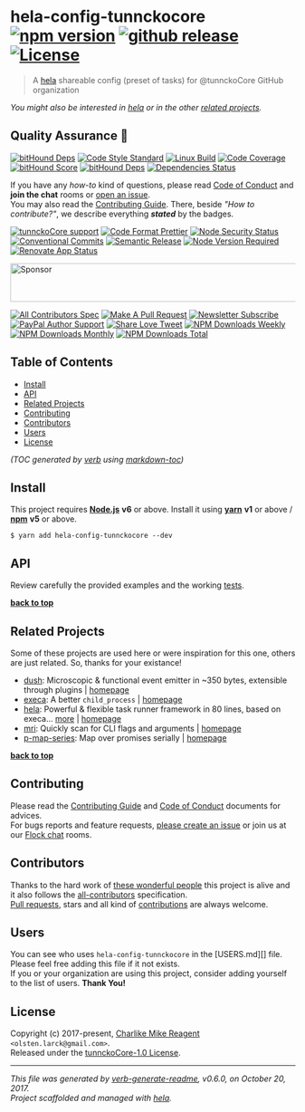 # hela-config-tunnckocore [![npm version][npmv-img]][npmv-url] [![github release][github-release-img]][github-release-url] [![License][license-img]][license-url] 

> A [hela][] shareable config  (preset of tasks) for @tunnckoCore GitHub organization

<div id="thetop"></div>

_You might also be interested in [hela][highlighted-link] or in the other [related projects](#related-projects)._

## Quality Assurance :100:

[![bitHound Deps][bithound-code-img]][bithound-code-url] 
[![Code Style Standard][standard-img]][standard-url] 
[![Linux Build][travis-img]][travis-url] 
[![Code Coverage][codecov-img]][codecov-url] 
[![bitHound Score][bithound-score-img]][bithound-score-url] 
[![bitHound Deps][bithound-deps-img]][bithound-deps-url] 
[![Dependencies Status][dependencies-img]][dependencies-url] 

If you have any _how-to_ kind of questions, please read [Code of Conduct](./CODE_OF_CONDUCT.md) and **join the chat** rooms or [open an issue][open-issue-url].  
You may also read the [Contributing Guide](./CONTRIBUTING.md). There, beside _"How to contribute?"_, we describe everything **_stated_** by  the badges.

[![tunnckoCore support][chat-img]][chat-url] 
[![Code Format Prettier][prettier-img]][prettier-url] 
[![Node Security Status][nodesecurity-img]][nodesecurity-url] 
[![Conventional Commits][ccommits-img]][ccommits-url] 
[![Semantic Release][semantic-release-img]][semantic-release-url] 
[![Node Version Required][nodeversion-img]][nodeversion-url] 
[![Renovate App Status][renovate-img]][renovate-url]

<a target="_blank" rel="nofollow" href="https://app.codesponsor.io/link/K7yYzzA5nb2ZDR4GTKmgUdfe/tunnckoCore/hela-config-tunnckocore">
  <img alt="Sponsor" width="888" height="68" src="https://app.codesponsor.io/embed/K7yYzzA5nb2ZDR4GTKmgUdfe/tunnckoCore/hela-config-tunnckocore.svg" />
</a>
<p></p>

[![All Contributors Spec][all-contributors-img]](#contributors) 
[![Make A Pull Request][prs-welcome-img]][prs-welcome-url] 
[![Newsletter Subscribe][tinyletter-img]][tinyletter-url] 
[![PayPal Author Support][paypal-donate-img]][paypal-donate-url] 
[![Share Love Tweet][share-love-img]][share-love-url] 
[![NPM Downloads Weekly][downloads-weekly-img]][npmv-url] 
[![NPM Downloads Monthly][downloads-monthly-img]][npmv-url] 
[![NPM Downloads Total][downloads-total-img]][npmv-url] 

## Table of Contents
- [Install](#install)
- [API](#api)
- [Related Projects](#related-projects)
- [Contributing](#contributing)
- [Contributors](#contributors)
- [Users](#users)
- [License](#license)

_(TOC generated by [verb](https://github.com/verbose/verb) using [markdown-toc](https://github.com/jonschlinkert/markdown-toc))_

## Install

This project requires [**Node.js**][nodeversion-url] **v6** or above. Install it using [**yarn**](https://yarnpkg.com) **v1** or above / [**npm**](https://www.npmjs.com) **v5** or above.

```
$ yarn add hela-config-tunnckocore --dev
```
<!-- 
A browser usage is also possible, thanks to the [unpkg.com](https://unpkg.com) CDN and [Rollup](https://ghub.now.sh/rollup) bundler.  
See available bundles at [`https://unpkg.com/hela-config-tunnckocore/dist/browser/`](https://unpkg.com/hela-config-tunnckocore/dist/browser/).

> _**Note:** May not work in the browser if some of the [Node.js builtin modules](https://github.com/juliangruber/builtins/blob/master/builtins.json) are used here._
 -->
 
## API
Review carefully the provided examples and the working [tests](./test).

**[back to top](#thetop)**

## Related Projects
Some of these projects are used here or were inspiration for this one, others are just related. So, thanks for your existance! 
- [dush](https://www.npmjs.com/package/dush): Microscopic & functional event emitter in ~350 bytes, extensible through plugins | [homepage](https://github.com/tunnckocore/dush#readme "Microscopic & functional event emitter in ~350 bytes, extensible through plugins")
- [execa](https://www.npmjs.com/package/execa): A better `child_process` | [homepage](https://github.com/sindresorhus/execa#readme "A better `child_process`")
- [hela](https://www.npmjs.com/package/hela): Powerful & flexible task runner framework in 80 lines, based on execa… [more](https://github.com/tunnckoCore/hela#readme) | [homepage](https://github.com/tunnckoCore/hela#readme "Powerful & flexible task runner framework in 80 lines, based on execa. Supports presets, a la ESLint but for tasks & npm scripts")
- [mri](https://www.npmjs.com/package/mri): Quickly scan for CLI flags and arguments | [homepage](https://github.com/lukeed/mri#readme "Quickly scan for CLI flags and arguments")
- [p-map-series](https://www.npmjs.com/package/p-map-series): Map over promises serially | [homepage](https://github.com/sindresorhus/p-map-series#readme "Map over promises serially")

**[back to top](#thetop)**

## Contributing
Please read the [Contributing Guide](./CONTRIBUTING.md) and [Code of Conduct](./CODE_OF_CONDUCT.md) documents for advices.  
For bugs reports and feature requests, [please create an issue][open-issue-url] or join us at our [Flock chat][chat-url] rooms.
  
## Contributors
Thanks to the hard work of [these wonderful people](./CONTRIBUTORS.md) this project is alive and it also follows the [all-contributors](https://github.com/kentcdodds/all-contributors) specification.  
[Pull requests](./CONTRIBUTING.md#opening-a-pull-request), stars and all kind of [contributions](https://opensource.guide/how-to-contribute/#what-it-means-to-contribute) are always welcome.

## Users
You can see who uses `hela-config-tunnckocore` in the [USERS.md][] file. Please feel free adding this file if it not exists.  
If you or your organization are using this project, consider adding yourself to the list of users. **Thank You!**

## License
Copyright (c) 2017-present, [Charlike Mike Reagent][author-link] `<olsten.larck@gmail.com>`.  
Released under the [tunnckoCore-1.0 License][license-url].

***

_This file was generated by [verb-generate-readme](https://github.com/verbose/verb-generate-readme), v0.6.0, on October 20, 2017._  
_Project scaffolded and managed with [hela][]._

<!-- Heading badges -->
[npmv-url]: https://www.npmjs.com/package/hela-config-tunnckocore
[npmv-img]: https://img.shields.io/npm/v/hela-config-tunnckocore.svg?label=npm%20version

[github-release-url]: https://github.com/tunnckoCore/hela-config-tunnckocore/releases/latest
[github-release-img]: https://img.shields.io/github/release/tunnckoCore/hela-config-tunnckocore.svg?label=github%20release

[license-url]: https://github.com/tunnckoCore/hela-config-tunnckocore/blob/master/LICENSE
[license-img]: https://img.shields.io/npm/l/hela-config-tunnckocore.svg
<!-- [license-img]: https://img.shields.io/badge/license-tunnckoCore_1%2E0-blue.svg -->

[downloads-monthly-img]: https://img.shields.io/npm/dm/hela-config-tunnckocore.svg

<!-- Front line badges -->
[bithound-score-url]: https://www.bithound.io/github/tunnckoCore/hela-config-tunnckocore
[bithound-score-img]: https://www.bithound.io/github/tunnckoCore/hela-config-tunnckocore/badges/score.svg

[bithound-code-url]: https://www.bithound.io/github/tunnckoCore/hela-config-tunnckocore/code
[bithound-code-img]: https://www.bithound.io/github/tunnckoCore/hela-config-tunnckocore/badges/code.svg

[standard-url]: https://github.com/standard/standard
[standard-img]: https://img.shields.io/badge/code_style-airbnb-brightgreen.svg

[travis-url]: https://travis-ci.org/tunnckoCore/hela-config-tunnckocore
[travis-img]: https://img.shields.io/travis/tunnckoCore/hela-config-tunnckocore/master.svg?label=linux

[codecov-url]: https://codecov.io/gh/tunnckoCore/hela-config-tunnckocore
[codecov-img]: https://img.shields.io/codecov/c/github/tunnckoCore/hela-config-tunnckocore/master.svg

[bithound-deps-url]: https://www.bithound.io/github/tunnckoCore/hela-config-tunnckocore/dependencies/npm
[bithound-deps-img]: https://www.bithound.io/github/tunnckoCore/hela-config-tunnckocore/badges/dependencies.svg

[dependencies-url]: https://david-dm.org/tunnckoCore/hela-config-tunnckocore
[dependencies-img]: https://img.shields.io/david/tunnckoCore/hela-config-tunnckocore.svg

<!-- Second front of badges -->
[chat-url]: https://tunnckocore.flock.com/?i=cx2xoeofjtj6eo6c
[chat-img]: https://img.shields.io/badge/chat-on_flock-brightgreen.svg

[prettier-url]: https://github.com/prettier/prettier
[prettier-img]: https://img.shields.io/badge/styled_with-prettier-f952a5.svg

[nodesecurity-url]: https://nodesecurity.io/orgs/tunnckocore-dev/projects/b8ccbfa6-282e-4360-aee5-1497dc059e6b
[nodesecurity-img]: https://nodesecurity.io/orgs/tunnckocore-dev/projects/b8ccbfa6-282e-4360-aee5-1497dc059e6b/badge
<!-- the original color of nsp: 
[nodesec-img]: https://img.shields.io/badge/nsp-no_known_vulns-35a9e0.svg -->

[ccommits-url]: https://conventionalcommits.org/
[ccommits-img]: https://img.shields.io/badge/conventional_commits-1.0.0-yellow.svg

[semantic-release-url]: https://github.com/semantic-release/semantic-release
[semantic-release-img]: https://img.shields.io/badge/%20%20%F0%9F%93%A6%F0%9F%9A%80-semantic--release-e10079.svg

[nodeversion-url]: https://nodejs.org/en/download
[nodeversion-img]: https://img.shields.io/node/v/hela-config-tunnckocore.svg

[renovate-url]: https://renovateapp.com
[renovate-img]: https://img.shields.io/badge/renovate-enabled-brightgreen.svg

<!-- Third badges line (After CodeSponsor ads) -->
[all-contributors-img]: https://img.shields.io/github/contributors/tunnckoCore/hela-config-tunnckocore.svg?label=all%20contributors&colorB=ffa500

[prs-welcome-img]: https://img.shields.io/badge/PRs-welcome-brightgreen.svg
[prs-welcome-url]: http://makeapullrequest.com

[tinyletter-url]: https://tinyletter.com/tunnckoCore
[tinyletter-img]: https://img.shields.io/badge/newsletter-subscribe-9caaf8.svg

[paypal-donate-url]: https://paypal.me/tunnckoCore/10
[paypal-donate-img]: https://img.shields.io/badge/paypal-donate-f47721.svg

[downloads-weekly-img]: https://img.shields.io/npm/dw/hela-config-tunnckocore.svg
[downloads-total-img]: https://img.shields.io/npm/dt/hela-config-tunnckocore.svg

<!-- Miscellaneous -->
[share-love-url]: https://twitter.com/intent/tweet?text=https://github.com/tunnckoCore/hela-config-tunnckocore&via=tunnckoCore
[share-love-img]: https://img.shields.io/badge/share-love-1da1f2.svg
[open-issue-url]: https://github.com/tunnckoCore/hela-config-tunnckocore/issues/new

[highlighted-link]: https://ghub.now.sh/hela
[author-link]: https://charlike.online

[hela]: https://github.com/tunnckoCore/hela